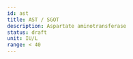 ```yaml
---
id: ast
title: AST / SGOT
description: Aspartate aminotransferase
status: draft
unit: IU/L
range: < 40
---
```


